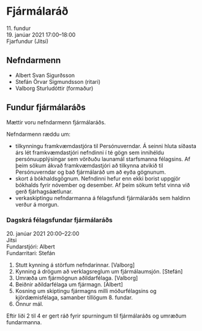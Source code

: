 # Fjármálaráð

11\. fundur  
19\. janúar 2021 17:00–18:00  
Fjarfundur (Jitsi)

## Nefndarmenn

* Albert Svan Sigurðsson
* Stefán Örvar Sigmundsson (ritari)
* Valborg Sturludóttir (formaður)

## Fundur fjármálaráðs

Mættir voru nefndarmenn fjármálaráðs.

Nefndarmenn ræddu um:

* tilkynningu framkvæmdastjóra til Persónuverndar. Á seinni hluta síðasta árs lét framkvæmdastjóri nefndinni í té gögn sem innihéldu persónuupplýsingar sem vörðuðu launamál starfsmanna félagsins. Af þeim sökum ákvað framkvæmdastjóri að tilkynna atvikið til Persónuverndar og bað fjármálaráð um að eyða gögnunum.
* skort á bókhaldsgögnum. Nefndinni hefur enn ekki borist uppgjör bókhalds fyrir nóvember og desember. Af þeim sökum tefst vinna við gerð fjárhagsáætlunar.
* verkaskiptingu nefndarmanna á félagsfundi fjármálaráðs sem haldinn verður á morgun.

### Dagskrá félagsfundar fjármálaráðs

20\. janúar 2021 20:00–22:00  
Jitsi  
Fundarstjóri: Albert  
Fundarritari: Stefán

1. Stutt kynning á störfum nefndarinnar. [Valborg]
2. Kynning á drögum að verklagsreglum um fjármálaumsjón. [Stefán]
3. Umræða um fjármögnun aðildarfélaga. [Valborg]
4. Beiðnir aðildarfélaga um fjármagn. [Albert]
5. Kosning um skiptingu fjármagns milli móðurfélagsins og kjördæmisfélaga, samanber tillögum 8. fundar.
6. Önnur mál.

Eftir liði 2 til 4 er gert ráð fyrir spurningum til fjármálaráðs og umræðum fundarmanna.
